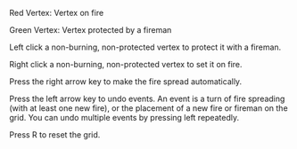 Red Vertex: Vertex on fire

Green Vertex: Vertex protected by a fireman

Left click a non-burning, non-protected vertex to protect it with a fireman.

Right click a non-burning, non-protected vertex to set it on fire.

Press the right arrow key to make the fire spread automatically.

Press the left arrow key to undo events. An event is a turn of fire spreading (with at least one new fire), or the placement of a new fire or fireman on the grid. You can undo multiple events by pressing left repeatedly.

Press R to reset the grid.
